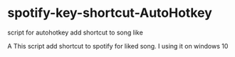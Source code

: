 # spotify-key-shortcut-AutoHotkey
script for autohotkey add shortcut to song like 

A
This script add shortcut to spotify for liked song. I using it on windows 10
